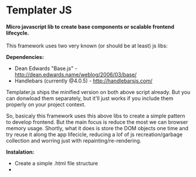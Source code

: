 # Templater JS

#### Micro javascript lib to create base components or scalable frontend lifecycle.

This framework uses two very known (or should be at least) js libs:

**Dependencies:**
* Dean Edwards "Base.js" - http://dean.edwards.name/weblog/2006/03/base/
* Handlebars (currently @4.0.5) - http://handlebarsjs.com/

Templater.js ships the minified version on both above script already. But you can donwload them separately, but it'll just works if you include them properly on your project context.

So, basicaly this framework uses this above libs to create a simple pattern to develop frontend. But the main focus is reduce the most we can browser memory usage. Shortly, what it does is store the DOM objects one time and try reuse it along the app lifecicle, reducing a lof of js recreation/garbage collection and worring just with repainting/re-rendering.

**Instalation:**

* Create a simple .html file structure
* <script src="paths/maybemorepaths/templater.js.min" />

**Very basic example:**
Well, better than explain is execute:

```javascript:
  var Hello = Templater.extend({
  
    template_data : {
      username : 'Default username'
    },
  
    events : {
      'click #main_message' : function(){
        console.log( this, this.elements );
      }
    },
  
    template : '' +
      '<div>' +
        '<h1 id="main_message">Hey {{username}}.</h1>'+
      '</div>'
  });
  
  var hello = new Hello();
  
  hello.render( document.body );
  setTimeout( function(){ 
    hello.template_data = {
      username : 'New name here pls'
    };
    
    hello.repaint();
  },5000);
````
